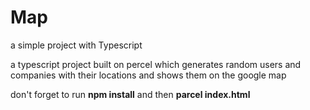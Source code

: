 # Map 
a simple project with Typescript 

a typescript project built on percel which generates random users and companies with their locations and shows them on the google map

don't forget to run
**npm install** 
and then
**parcel index.html**
